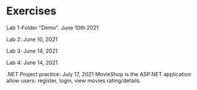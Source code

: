 # Exercises

Lab 1-Folder "Demo". June 10th 2021
</p>
Lab 2: June 10, 2021
</p>
Lab 3: June 14, 2021
</p>
Lab 4: June 14, 2021
</p>
.NET Project practice: July 17, 2021
MovieShop is the ASP.NET application allow users: register, login, view movies rating/details.
</p>
